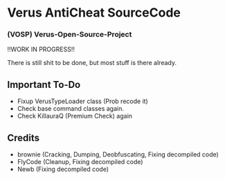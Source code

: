 # Verus AntiCheat SourceCode
### (VOSP) Verus-Open-Source-Project
!!WORK IN PROGRESS!!

There is still shit to be done, but most stuff is there already.

## Important To-Do
- Fixup VerusTypeLoader class (Prob recode it)
- Check base command classes again.
- Check KillauraQ (Premium Check) again

## Credits
- brownie (Cracking, Dumping, Deobfuscating, Fixing decompiled code)
- FlyCode (Cleanup, Fixing decompiled code)
- Newb (Fixing decompiled code)

